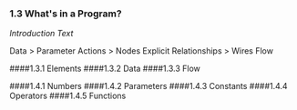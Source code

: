 ### 1.3 What's in a Program?

_Introduction Text_

Data > Parameter
Actions > Nodes
Explicit Relationships > Wires
Flow

####1.3.1	Elements
####1.3.2 Data
####1.3.3 Flow

####1.4.1	Numbers
####1.4.2	Parameters
####1.4.3	Constants
####1.4.4	Operators
####1.4.5	Functions
